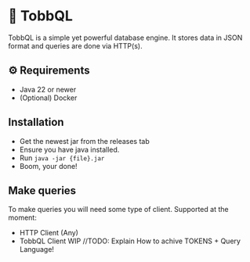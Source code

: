 # 📂 TobbQL
TobbQL is a simple yet powerful database engine. It stores data in JSON format and queries are done via HTTP(s).

## ⚙ Requirements
- Java 22 or newer
- (Optional) Docker

## Installation
- Get the newest jar from the releases tab
- Ensure you have java installed.
- Run `java -jar {file}.jar`
- Boom, your done!

## Make queries
To make queries you will need some type of client. Supported at the moment:
- HTTP Client (Any)
- TobbQL Client WIP
//TODO: Explain How to achive TOKENS + Query Language!

